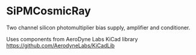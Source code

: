 SiPMCosmicRay
=============
Two channel silicon photomultiplier bias supply, amplifier and conditioner.

Uses components from AeroDyne Labs KiCad library https://github.com/AerodyneLabs/KiCadLib